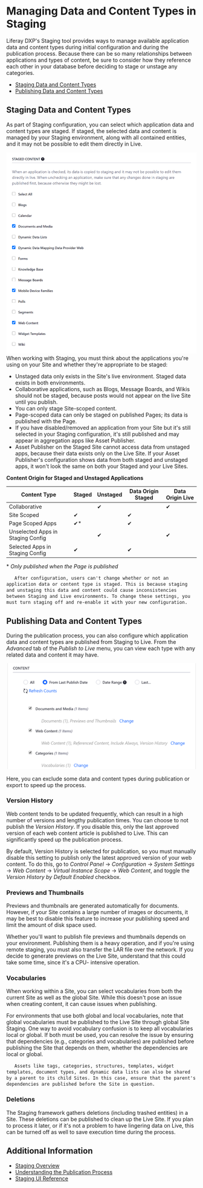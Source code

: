 # Managing Data and Content Types in Staging

Liferay DXP's Staging tool provides ways to manage available application data and content types during initial configuration and during the publication process. Because there can be so many relationships between applications and types of content, be sure to consider how they reference each other in your database before deciding to stage or unstage any categories.

* [Staging Data and Content Types](#staging-data-and-content-types)
* [Publishing Data and Content Types](#publishing-data-and-content-types)

## Staging Data and Content Types

As part of Staging configuration, you can select which application data and content types are staged. If staged, the selected data and content is managed by your Staging environment, along with all contained entities, and it may not be possible to edit them directly in Live.

![Select which application data and content types are staged.](./managing-data-and-content-types-in-staging/images/01.png)
When working with Staging, you must think about the applications you're using on your Site and whether they're appropriate to be staged:

* Unstaged data only exists in the Site's live environment. Staged data exists in both environments.
* Collaborative applications, such as Blogs, Message Boards, and Wikis should not be staged, because posts would not appear on the live Site until you publish.
* You can only stage Site-scoped content.
* Page-scoped data can only be staged on published Pages; its data is published with the Page.
* If you have disabled/removed an application from your Site but it's still selected in your Staging configuration, it's still published and may appear in aggregation apps like Asset Publisher.
* Asset Publisher on the Staged Site cannot access data from unstaged apps, because their data exists only on the Live Site. If your Asset Publisher's configuration shows data from both staged and unstaged apps, it won't look the same on both your Staged and your Live Sites.

**Content Origin for Staged and Unstaged Applications**

| Content Type | Staged | Unstaged | Data Origin Staged | Data Origin Live |
| ------------ | -------| -----------| ------------- | ----------- |
| Collaborative |  | &#10004; | | &#10004; |
| Site Scoped | &#10004; | |&#10004; |  | 
| Page Scoped Apps | &#10004;* | | &#10004; | |
| Unselected Apps in Staging Config | | &#10004; | | &#10004; |
| Selected Apps in Staging Config | &#10004; | | &#10004; | |

\* *Only published when the Page is published*

```important::
   After configuration, users can't change whether or not an application data or content type is staged. This is because staging and unstaging this data and content could cause inconsistencies between Staging and Live environments. To change these settings, you must turn staging off and re-enable it with your new configuration.
```

## Publishing Data and Content Types

During the publication process, you can also configure which application data and content types are published from Staging to Live. From the *Advanced* tab of the *Publish to Live* menu, you can view each type with any related data and content it may have.

![Configure which application data and content types are published from Staging to Live.](./managing-data-and-content-types-in-staging/images/02.png)

Here, you can exclude some data and content types during publication or export to speed up the process.

### Version History

Web content tends to be updated frequently, which can result in a high number of versions and lengthy publication times. You can choose to not publish the *Version History*. If you disable this, only the last approved version of each web content article is published to Live. This can significantly speed up the publication process.

By default, Version History is selected for publication, so you must manually disable this setting to publish only the latest approved version of your web content. To do this, go to *Control Panel* &rarr; *Configuration* &rarr; *System Settings* &rarr; *Web Content* &rarr; *Virtual Instance Scope* &rarr; *Web Content*, and toggle the *Version History by Default Enabled* checkbox.

### Previews and Thumbnails

Previews and thumbnails are generated automatically for documents. However, if your Site contains a large number of images or documents, it may be best to disable this feature to increase your publishing speed and limit the amount of disk space used.

Whether you'll want to publish file previews and thumbnails depends on your environment. Publishing them is a heavy operation, and if you're using remote staging, you must also transfer the LAR file over the network. If you decide to generate previews on the Live Site, understand that this could take some time, since it's a CPU- intensive operation.

### Vocabularies

When working within a Site, you can select vocabularies from both the current Site as well as the global Site. While this doesn't pose an issue when creating content, it can cause issues when publishing.

For environments that use both global and local vocabularies, note that global vocabularies must be published to the Live Site through global Site Staging. One way to avoid vocabulary confusion is to keep all vocabularies local or global. If both must be used, you can resolve the issue by ensuring that dependencies (e.g., categories and vocabularies) are published before publishing the Site that depends on them, whether the dependencies are local or global.

```note::
   Assets like tags, categories, structures, templates, widget templates, document types, and dynamic data lists can also be shared by a parent to its child Sites. In this case, ensure that the parent's dependencies are published before the Site in question.
```

### Deletions

The Staging framework gathers deletions (including trashed entities) in a Site. These deletions can be published to clean up the Live Site. If you plan to process it later, or if it's not a problem to have lingering data on Live, this can be turned off as well to save execution time during the process.

## Additional Information

* [Staging Overview](./staging-overview.md)
* [Understanding the Publication Process](./understanding-the-publication-process.md)
* [Staging UI Reference](./staging-ui-reference)
